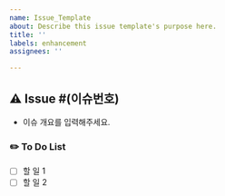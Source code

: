 ```yaml
---
name: Issue_Template
about: Describe this issue template's purpose here.
title: ''
labels: enhancement
assignees: ''

---
```


## ⚠️ Issue #(이슈번호)
- 이슈 개요를 입력해주세요.

### ✏️ To Do List
- [ ] 할 일 1
- [ ] 할 일 2
